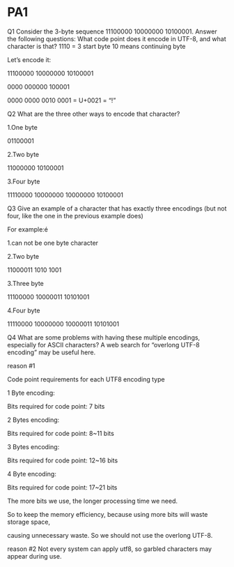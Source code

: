# PA1

Q1
Consider the 3-byte sequence 11100000 10000000 10100001.
Answer the following questions:
What code point does it encode in UTF-8, and what character is that?
1110 = 3 start byte
10 means continuing byte

Let’s encode it:

11100000 10000000 10100001

0000 000000 100001

0000 0000 0010 0001 =  U+0021 = “!”



Q2
What are the three other ways to encode that character?

1.One byte 

 01100001
 
2.Two byte

 11000000 10100001
 
3.Four byte

 11110000 10000000 10000000 10100001


 

Q3
Give an example of a character that has exactly three encodings
(but not four, like the one in the previous example does)

For example:é

1.can not be one byte character

2.Two byte

11000011 1010 1001

3.Three byte

11100000 10000011 10101001

4.Four byte

11110000 10000000 10000011 10101001




Q4
What are some problems with having these multiple encodings,
especially for ASCII characters?
A web search for “overlong UTF-8 encoding” may be useful here.

reason #1

Code point requirements for each UTF8 encoding type

1 Byte encoding:

Bits required for code point: 7 bits

2 Bytes encoding:

Bits required for code point: 8~11 bits

3 Bytes encoding:

Bits required for code point: 12~16 bits

4 Byte encoding:

Bits required for code point: 17~21 bits

The more bits we use, the longer processing time we need.

So to keep the memory efficiency, because using more bits will waste storage space,

causing unnecessary waste. So we should not use the overlong UTF-8.

reason #2
Not every system can apply utf8, so garbled characters may appear during use.

